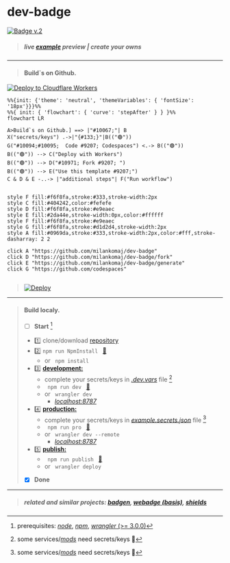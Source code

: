 # dev-badge

[![Badge v.2](https://dev-badge.eleonora.workers.dev?&style=flat&scale=3&icon=github)](https://github.com/milankomaj/dev-badge)

> ##### live [example](https://milankomaj.github.io/site-dev-badge) preview     |    create your owns

---

> #### Build`s on Github.
[![Deploy to Cloudflare Workers](https://deploy.workers.cloudflare.com/button)](https://deploy.workers.cloudflare.com/?url=https://github.com/milankomaj/dev-badge)

```mermaid
%%{init: {'theme': 'neutral', 'themeVariables': { 'fontSize': '18px'}}}%%
%%{ init: { 'flowchart': { 'curve': 'stepAfter' } } }%%
flowchart LR

A>Build`s on Github.] ==> |"#10067;"| B
X("secrets/keys") .->|"{#133;}"|B(("🟢"))
G("#10094;#10095;  Code #9207; Codespaces") <.-> B(("🟢"))
B(("🟢")) --> C("Deploy with Workers")
B(("🟢")) --> D("#10971; Fork #9207; ")
B(("🟢")) --> E("Use this template #9207;")
C & D & E -..-> |"additional steps"| F("Run workflow")


style F fill:#f6f8fa,stroke:#333,stroke-width:2px
style C fill:#404242,color:#fefefe
style D fill:#f6f8fa,stroke:#e9eaec
style E fill:#2da44e,stroke-width:0px,color:#ffffff
style F fill:#f6f8fa,stroke:#e9eaec
style G fill:#f6f8fa,stroke:#d1d2d4,stroke-width:2px
style A fill:#0969da,stroke:#333,stroke-width:2px,color:#fff,stroke-dasharray: 2 2

click A "https://github.com/milankomaj/dev-badge"
click D "https://github.com/milankomaj/dev-badge/fork"
click E "https://github.com/milankomaj/dev-badge/generate"
click G "https://github.com/codespaces"


```

> [![Deploy](https://github.com/milankomaj/dev-badge/actions/workflows/deploy.yml/badge.svg)](https://github.com/milankomaj/dev-badge/actions/workflows/deploy.yml)

---

> #### Build localy.
> - [ ] **Start**  [^note]
> - :one: clone/download [repository](https://github.com/milankomaj/dev-badge)
> - :two: ``` npm run NpmInstall  ```  [:link:](/package.json#L11)
>   - or ```  npm install  ```
> - :three: [**development:**](/package.json#L6)
>   - complete your secrets/keys in [*.dev.vars*](/.dev.vars) file  [^1]
>   - ```  npm run dev  ```  [:link:](/package.json#L7)
>   - or ```  wrangler dev  ```
>     -   [*localhost:8787*](//localhost:8787)
> - :four: [**production:**](/package.json#L8)
>   - complete your secrets/keys in [*example.secrets.json*](/example.secrets.json) file  [^1]
>   - ```  npm run pro  ```   [:link:](/package.json#L8)
>   - or ```  wrangler dev --remote  ```
>     -   [*localhost:8787*](//localhost:8787)
> - :five: [**publish:**](/package.json)
>   - ```  npm run publish  ```   [:link:](/package.json#L10)
>   - or ```  wrangler deploy  ```
> - [x] **Done**

[^1]: some services/[*mods*](dev-badge/tree/master/mods) need secrets/keys :key:
[^note]:
    prerequisites: [*node*](https://nodejs.org), [*npm*](https://www.npmjs.com/), [*wrangler* (>= 3.0.0)](https://workers.cloudflare.com/)

 ---
 > ##### related and similar projects: [*badgen*](https://github.com/badgen/badgen.net), [*webadge* (basis)](https://github.com/tuananh/webadge.dev), [*shields*](https://github.com/badges/shields)
